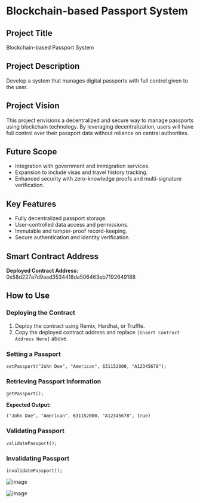 # Blockchain-based Passport System

## Project Title
Blockchain-based Passport System

## Project Description
Develop a system that manages digital passports with full control given to the user.

## Project Vision
This project envisions a decentralized and secure way to manage passports using blockchain technology. By leveraging decentralization, users will have full control over their passport data without reliance on central authorities.

## Future Scope
- Integration with government and immigration services.
- Expansion to include visas and travel history tracking.
- Enhanced security with zero-knowledge proofs and multi-signature verification.

## Key Features
- Fully decentralized passport storage.
- User-controlled data access and permissions.
- Immutable and tamper-proof record-keeping.
- Secure authentication and identity verification.

## Smart Contract Address
**Deployed Contract Address:** 0x58d227a7d9aad3534418da506463eb7192649188

## How to Use
### Deploying the Contract
1. Deploy the contract using Remix, Hardhat, or Truffle.
2. Copy the deployed contract address and replace `[Insert Contract Address Here]` above.

### Setting a Passport
```solidity
setPassport("John Doe", "American", 631152000, "A12345678");
```

### Retrieving Passport Information
```solidity
getPassport();
```
**Expected Output:**
```
("John Doe", "American", 631152000, "A12345678", true)
```

### Validating Passport
```solidity
validatePassport();
```

### Invalidating Passport
```solidity
invalidatePassport();
```
![image](https://github.com/user-attachments/assets/334b9c4f-1a75-46e0-9314-6e5c09d61c61)

![image](https://github.com/user-attachments/assets/4cae8784-61b1-4f79-a871-146ba42a1c7d)
